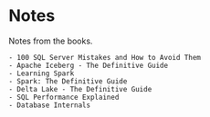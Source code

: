 # Notes

Notes from the books.

    - 100 SQL Server Mistakes and How to Avoid Them
    - Apache Iceberg - The Definitive Guide
    - Learning Spark
    - Spark: The Definitive Guide
    - Delta Lake - The Definitive Guide
    - SQL Performance Explained
    - Database Internals